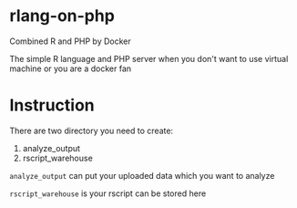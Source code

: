 # rlang-on-php
Combined R and PHP by Docker

The simple R language and PHP server when you don't want to use virtual machine or you are a docker fan

# Instruction
There are two directory you need to create: 

1. analyze_output
2. rscript_warehouse

<code>analyze_output</code> can put your uploaded data which you want to analyze

<code>rscript_warehouse</code> is your rscript can be stored here